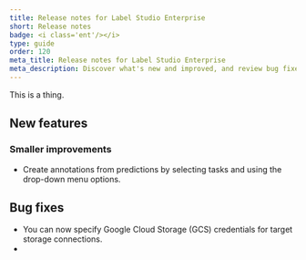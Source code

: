 ```yaml
---
title: Release notes for Label Studio Enterprise
short: Release notes
badge: <i class='ent'/></i>
type: guide
order: 120
meta_title: Release notes for Label Studio Enterprise
meta_description: Discover what's new and improved, and review bug fixes, in the release notes and changelog for Label Studio Enterprise.
---
```


This is a thing.



## New features


### Smaller improvements

- Create annotations from predictions by selecting tasks and using the drop-down menu options.



## Bug fixes

- You can now specify Google Cloud Storage (GCS) credentials for target storage connections.
-
